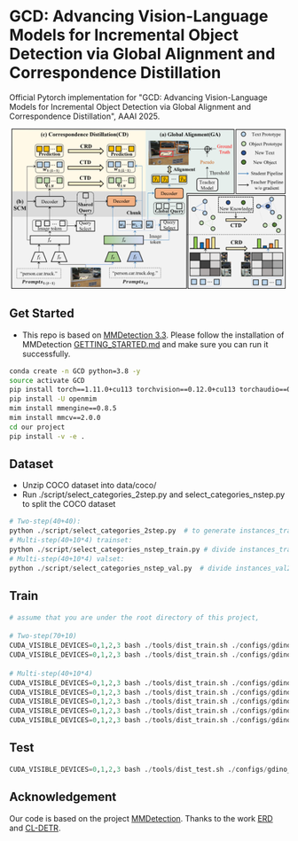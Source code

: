 # GCD: Advancing Vision-Language Models for Incremental Object Detection via Global Alignment and Correspondence Distillation
Official Pytorch implementation for "GCD: Advancing Vision-Language Models for Incremental Object Detection via Global Alignment and Correspondence Distillation", AAAI 2025.

<p align='middle'>
  <img src='total_framework.png' width='721'/>
</p>

## Get Started
- This repo is based on [MMDetection 3.3](https://github.com/open-mmlab/mmdetection). Please follow the installation of MMDetection [GETTING_STARTED.md](https://mmdetection.readthedocs.io/en/latest/get_started.html) and make sure you can run it successfully.
```bash
conda create -n GCD python=3.8 -y
source activate GCD
pip install torch==1.11.0+cu113 torchvision==0.12.0+cu113 torchaudio==0.11.0 --extra-index-url https://download.pytorch.org/whl/cu113
pip install -U openmim
mim install mmengine==0.8.5
mim install mmcv==2.0.0
cd our project
pip install -v -e .
```

## Dataset
- Unzip COCO dataset into data/coco/
- Run ./script/select_categories_2step.py and select_categories_nstep.py to split the COCO dataset
```python
# Two-step(40+40): 
python ./script/select_categories_2step.py  # to generate instances_train2017_0-39.json and instances_train2017_40-79.json, which is placed in ./data/coco/annotations/40+40
# Multi-step(40+10*4) trainset:
python ./script/select_categories_nstep_train.py # divide instances_train2017_40-79.json into 4 steps [40-49, 50-59, 60-69, 70-79], which is placed in ./data/coco/annotations/40+10_4.
# Multi-step(40+10*4) valset:
python ./script/select_categories_nstep_val.py  # divide instances_val2017.json, the valset is [0-49, 0-59, 0-69, 0-79(original file)]
```

## Train
```python
# assume that you are under the root directory of this project,

# Two-step(70+10)
CUDA_VISIBLE_DEVICES=0,1,2,3 bash ./tools/dist_train.sh ./configs/gdino_inc/70+10/gdino_inc_70+10_0-69_scratch_coco.py 4   # train first 70 cats
CUDA_VISIBLE_DEVICES=0,1,2,3 bash ./tools/dist_train.sh ./configs/gdino_inc/70+10/gdino_inc_70+10_70-79_gcd_scratch_coco.py 4 --amp # train last 10 cats incrementally

# Multi-step(40+10*4)
CUDA_VISIBLE_DEVICES=0,1,2,3 bash ./tools/dist_train.sh ./configs/gdino_inc/40+40/gdino_inc_40+40_0-39_scratch_coco.py 4   
CUDA_VISIBLE_DEVICES=0,1,2,3 bash ./tools/dist_train.sh ./configs/gdino_inc/40+10_4/gdino_inc_40+10_4_40-49_gcd_scratch_coco.py 4 --amp
CUDA_VISIBLE_DEVICES=0,1,2,3 bash ./tools/dist_train.sh ./configs/gdino_inc/40+10_4/gdino_inc_40+10_4_50-59_gcd_scratch_coco.py 4 --amp
CUDA_VISIBLE_DEVICES=0,1,2,3 bash ./tools/dist_train.sh ./configs/gdino_inc/40+10_4/gdino_inc_40+10_4_60-69_gcd_scratch_coco.py 4 --amp
CUDA_VISIBLE_DEVICES=0,1,2,3 bash ./tools/dist_train.sh ./configs/gdino_inc/40+10_4/gdino_inc_40+10_4_70-79_gcd_scratch_coco.py 4 --amp 
```

## Test
```python
CUDA_VISIBLE_DEVICES=0,1,2,3 bash ./tools/dist_test.sh ./configs/gdino_inc/70+10/gdino_inc_70+10_70-79_gcd_scratch_coco.py ./work_dirs/gdino_inc_70+10_70-79_gcd_scratch_coco/epoch_12.pth 4 --cfg-options test_evaluator.classwise=True
```

## Acknowledgement
Our code is based on the project [MMDetection](https://github.com/open-mmlab/mmdetection).
Thanks to the work [ERD](https://github.com/Hi-FT/ERD) and [CL-DETR](https://github.com/yaoyao-liu/CL-DETR).
